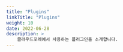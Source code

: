 ```yaml
---
title: "Plugins"
linkTitle: "Plugins"
weight: 10
date: 2022-06-28
description: >
    클라우드포레에서 사용하는 플러그인을 소개합니다.
---
```

